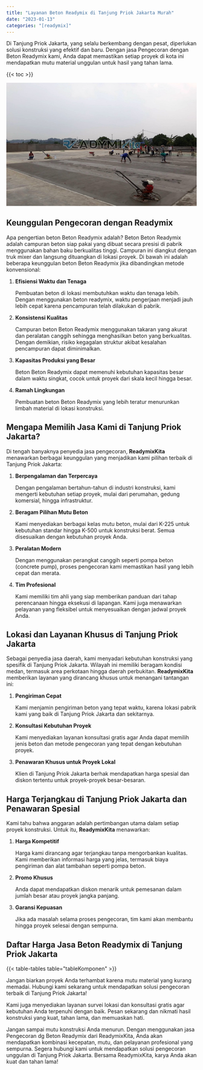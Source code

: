 ```yaml
---
title: "Layanan Beton Readymix di Tanjung Priok Jakarta Murah"
date: "2023-01-13"
categories: "[readymix]"
---
```


Di Tanjung Priok Jakarta, yang selalu berkembang dengan pesat, diperlukan solusi konstruksi yang efektif dan baru. Dengan jasa Pengecoran dengan Beton Readymix kami, Anda dapat memastikan setiap proyek di kota ini mendapatkan mutu material unggulan untuk hasil yang tahan lama.

{{< toc >}}

![Layanan Beton Readymix di Tanjung Priok Jakarta Murah](/images/readymix/cor-readymix-04.jpg)

## Keunggulan Pengecoran dengan Readymix

Apa pengertian beton Beton Readymix adalah? Beton Beton Readymix adalah campuran beton siap pakai yang dibuat secara presisi di pabrik menggunakan bahan baku berkualitas tinggi. Campuran ini diangkut dengan truk mixer dan langsung dituangkan di lokasi proyek. Di bawah ini adalah beberapa keunggulan beton Beton Readymix jika dibandingkan metode konvensional:

1. **Efisiensi Waktu dan Tenaga**

   Pembuatan beton di lokasi membutuhkan waktu dan tenaga lebih. Dengan menggunakan beton readymix, waktu pengerjaan menjadi jauh lebih cepat karena pencampuran telah dilakukan di pabrik.

2. **Konsistensi Kualitas**

   Campuran beton Beton Readymix menggunakan takaran yang akurat dan peralatan canggih sehingga menghasilkan beton yang berkualitas. Dengan demikian, risiko kegagalan struktur akibat kesalahan pencampuran dapat diminimalkan.

3. **Kapasitas Produksi yang Besar**

   Beton Beton Readymix dapat memenuhi kebutuhan kapasitas besar dalam waktu singkat, cocok untuk proyek dari skala kecil hingga besar.

4. **Ramah Lingkungan**

   Pembuatan beton Beton Readymix yang lebih teratur menurunkan limbah material di lokasi konstruksi.

## Mengapa Memilih Jasa Kami di Tanjung Priok Jakarta?

Di tengah banyaknya penyedia jasa pengecoran, **ReadymixKita** menawarkan berbagai keunggulan yang menjadikan kami pilihan terbaik di Tanjung Priok Jakarta:

1. **Berpengalaman dan Terpercaya**

   Dengan pengalaman bertahun-tahun di industri konstruksi, kami mengerti kebutuhan setiap proyek, mulai dari perumahan, gedung komersial, hingga infrastruktur.

2. **Beragam Pilihan Mutu Beton**

   Kami menyediakan berbagai kelas mutu beton, mulai dari K-225 untuk kebutuhan standar hingga K-500 untuk konstruksi berat. Semua disesuaikan dengan kebutuhan proyek Anda.

3. **Peralatan Modern**

   Dengan menggunakan perangkat canggih seperti pompa beton (concrete pump), proses pengecoran kami memastikan hasil yang lebih cepat dan merata.

4. **Tim Profesional**

   Kami memiliki tim ahli yang siap memberikan panduan dari tahap perencanaan hingga eksekusi di lapangan. Kami juga menawarkan pelayanan yang fleksibel untuk menyesuaikan dengan jadwal proyek Anda.

## Lokasi dan Layanan Khusus di Tanjung Priok Jakarta

Sebagai penyedia jasa daerah, kami menyadari kebutuhan konstruksi yang spesifik di Tanjung Priok Jakarta. Wilayah ini memiliki beragam kondisi medan, termasuk area perkotaan hingga daerah perbukitan. **ReadymixKita** memberikan layanan yang dirancang khusus untuk menangani tantangan ini:

1. **Pengiriman Cepat**

   Kami menjamin pengiriman beton yang tepat waktu, karena lokasi pabrik kami yang baik di Tanjung Priok Jakarta dan sekitarnya.

2. **Konsultasi Kebutuhan Proyek**

   Kami menyediakan layanan konsultasi gratis agar Anda dapat memilih jenis beton dan metode pengecoran yang tepat dengan kebutuhan proyek.

3. **Penawaran Khusus untuk Proyek Lokal**

   Klien di Tanjung Priok Jakarta berhak mendapatkan harga spesial dan diskon tertentu untuk proyek-proyek besar-besaran.

## Harga Terjangkau di Tanjung Priok Jakarta dan Penawaran Spesial

Kami tahu bahwa anggaran adalah pertimbangan utama dalam setiap proyek konstruksi. Untuk itu, **ReadymixKita** menawarkan:

1. **Harga Kompetitif**

   Harga kami dirancang agar terjangkau tanpa mengorbankan kualitas. Kami memberikan informasi harga yang jelas, termasuk biaya pengiriman dan alat tambahan seperti pompa beton.

2. **Promo Khusus**

   Anda dapat mendapatkan diskon menarik untuk pemesanan dalam jumlah besar atau proyek jangka panjang.

3. **Garansi Kepuasan**

   Jika ada masalah selama proses pengecoran, tim kami akan membantu hingga proyek selesai dengan sempurna.

## Daftar Harga Jasa Beton Readymix di Tanjung Priok Jakarta

{{< table-tables table="tableKomponen" >}}

Jangan biarkan proyek Anda terhambat karena mutu material yang kurang memadai. Hubungi kami sekarang untuk mendapatkan solusi pengecoran terbaik di Tanjung Priok Jakarta!

Kami juga menyediakan layanan survei lokasi dan konsultasi gratis agar kebutuhan Anda terpenuhi dengan baik. Pesan sekarang dan nikmati hasil konstruksi yang kuat, tahan lama, dan memuaskan hati.

Jangan sampai mutu konstruksi Anda menurun. Dengan menggunakan jasa Pengecoran dg Beton Readymix dari ReadymixKita, Anda akan mendapatkan kombinasi kecepatan, mutu, dan pelayanan profesional yang sempurna. Segera hubungi kami untuk mendapatkan solusi pengecoran unggulan di Tanjung Priok Jakarta. Bersama ReadymixKita, karya Anda akan kuat dan tahan lama!